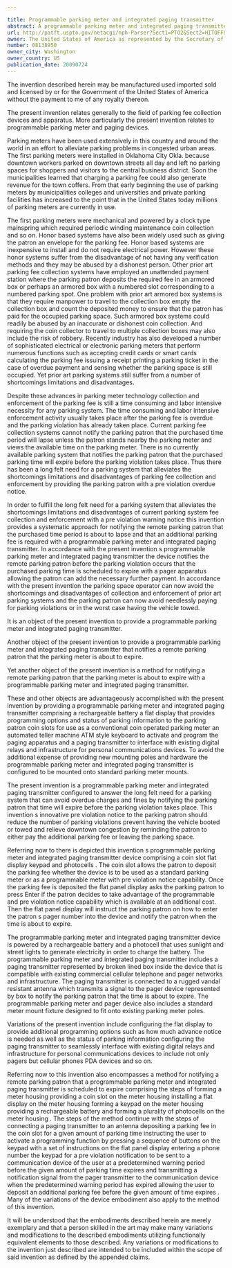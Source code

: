 ```yaml
---

title: Programmable parking meter and integrated paging transmitter
abstract: A programmable parking meter and integrated paging transmitter is provided to warn the parking patron with a pre-violation notice that the parking time is about to expire. The programmable parking meter and integrated paging transmitter includes a rechargeable battery, a flat display that provides programming options and status of parking information to the parking patron, coin slots for use as a conventional coin operated parking meter, an automated teller machine (ATM) style keyboard to activate and program the paging apparatus, and a paging transmitter to interface with existing digital relays and infrastructure for personal communications devices. The invention also includes a method for notifying a remote parking patron that a programmable parking meter and integrated paging transmitter is scheduled to expire.
url: http://patft.uspto.gov/netacgi/nph-Parser?Sect1=PTO2&Sect2=HITOFF&p=1&u=%2Fnetahtml%2FPTO%2Fsearch-adv.htm&r=1&f=G&l=50&d=PALL&S1=08138950&OS=08138950&RS=08138950
owner: The United States of America as represented by the Secretary of the Army
number: 08138950
owner_city: Washington
owner_country: US
publication_date: 20090724
---
```

The invention described herein may be manufactured used imported sold and licensed by or for the Government of the United States of America without the payment to me of any royalty thereon.

The present invention relates generally to the field of parking fee collection devices and apparatus. More particularly the present invention relates to programmable parking meter and paging devices.

Parking meters have been used extensively in this country and around the world in an effort to alleviate parking problems in congested urban areas. The first parking meters were installed in Oklahoma City Okla. because downtown workers parked on downtown streets all day and left no parking spaces for shoppers and visitors to the central business district. Soon the municipalities learned that charging a parking fee could also generate revenue for the town coffers. From that early beginning the use of parking meters by municipalities colleges and universities and private parking facilities has increased to the point that in the United States today millions of parking meters are currently in use.

The first parking meters were mechanical and powered by a clock type mainspring which required periodic winding maintenance coin collection and so on. Honor based systems have also been widely used such as giving the patron an envelope for the parking fee. Honor based systems are inexpensive to install and do not require electrical power. However these honor systems suffer from the disadvantage of not having any verification methods and they may be abused by a dishonest person. Other prior art parking fee collection systems have employed an unattended payment station where the parking patron deposits the required fee in an armored box or perhaps an armored box with a numbered slot corresponding to a numbered parking spot. One problem with prior art armored box systems is that they require manpower to travel to the collection box empty the collection box and count the deposited money to ensure that the patron has paid for the occupied parking space. Such armored box systems could readily be abused by an inaccurate or dishonest coin collection. And requiring the coin collector to travel to multiple collection boxes may also include the risk of robbery. Recently industry has also developed a number of sophisticated electrical or electronic parking meters that perform numerous functions such as accepting credit cards or smart cards calculating the parking fee issuing a receipt printing a parking ticket in the case of overdue payment and sensing whether the parking space is still occupied. Yet prior art parking systems still suffer from a number of shortcomings limitations and disadvantages.

Despite these advances in parking meter technology collection and enforcement of the parking fee is still a time consuming and labor intensive necessity for any parking system. The time consuming and labor intensive enforcement activity usually takes place after the parking fee is overdue and the parking violation has already taken place. Current parking fee collection systems cannot notify the parking patron that the purchased time period will lapse unless the patron stands nearby the parking meter and views the available time on the parking meter. There is no currently available parking system that notifies the parking patron that the purchased parking time will expire before the parking violation takes place. Thus there has been a long felt need for a parking system that alleviates the shortcomings limitations and disadvantages of parking fee collection and enforcement by providing the parking patron with a pre violation overdue notice.

In order to fulfill the long felt need for a parking system that alleviates the shortcomings limitations and disadvantages of current parking system fee collection and enforcement with a pre violation warning notice this invention provides a systematic approach for notifying the remote parking patron that the purchased time period is about to lapse and that an additional parking fee is required with a programmable parking meter and integrated paging transmitter. In accordance with the present invention s programmable parking meter and integrated paging transmitter the device notifies the remote parking patron before the parking violation occurs that the purchased parking time is scheduled to expire with a pager apparatus allowing the patron can add the necessary further payment. In accordance with the present invention the parking space operator can now avoid the shortcomings and disadvantages of collection and enforcement of prior art parking systems and the parking patron can now avoid needlessly paying for parking violations or in the worst case having the vehicle towed.

It is an object of the present invention to provide a programmable parking meter and integrated paging transmitter.

Another object of the present invention to provide a programmable parking meter and integrated paging transmitter that notifies a remote parking patron that the parking meter is about to expire.

Yet another object of the present invention is a method for notifying a remote parking patron that the parking meter is about to expire with a programmable parking meter and integrated paging transmitter.

These and other objects are advantageously accomplished with the present invention by providing a programmable parking meter and integrated paging transmitter comprising a rechargeable battery a flat display that provides programming options and status of parking information to the parking patron coin slots for use as a conventional coin operated parking meter an automated teller machine ATM style keyboard to activate and program the paging apparatus and a paging transmitter to interface with existing digital relays and infrastructure for personal communications devices. To avoid the additional expense of providing new mounting poles and hardware the programmable parking meter and integrated paging transmitter is configured to be mounted onto standard parking meter mounts.

The present invention is a programmable parking meter and integrated paging transmitter configured to answer the long felt need for a parking system that can avoid overdue charges and fines by notifying the parking patron that time will expire before the parking violation takes place. This invention s innovative pre violation notice to the parking patron should reduce the number of parking violations prevent having the vehicle booted or towed and relieve downtown congestion by reminding the patron to either pay the additional parking fee or leaving the parking space.

Referring now to there is depicted this invention s programmable parking meter and integrated paging transmitter device comprising a coin slot flat display keypad and photocells . The coin slot allows the patron to deposit the parking fee whether the device is to be used as a standard parking meter or as a programmable meter with pre violation notice capability. Once the parking fee is deposited the flat panel display asks the parking patron to press Enter if the patron decides to take advantage of the programmable and pre violation notice capability which is available at an additional cost. Then the flat panel display will instruct the parking patron on how to enter the patron s pager number into the device and notify the patron when the time is about to expire.

The programmable parking meter and integrated paging transmitter device is powered by a rechargeable battery and a photocell that uses sunlight and street lights to generate electricity in order to charge the battery. The programmable parking meter and integrated paging transmitter includes a paging transmitter represented by broken lined box inside the device that is compatible with existing commercial cellular telephone and pager networks and infrastructure. The paging transmitter is connected to a rugged vandal resistant antenna which transmits a signal to the pager device represented by box to notify the parking patron that the time is about to expire. The programmable parking meter and pager device also includes a standard meter mount fixture designed to fit onto existing parking meter poles.

Variations of the present invention include configuring the flat display to provide additional programming options such as how much advance notice is needed as well as the status of parking information configuring the paging transmitter to seamlessly interface with existing digital relays and infrastructure for personal communications devices to include not only pagers but cellular phones PDA devices and so on.

Referring now to this invention also encompasses a method for notifying a remote parking patron that a programmable parking meter and integrated paging transmitter is scheduled to expire comprising the steps of forming a meter housing providing a coin slot on the meter housing installing a flat display on the meter housing forming a keypad on the meter housing providing a rechargeable battery and forming a plurality of photocells on the meter housing . The steps of the method continue with the steps of connecting a paging transmitter to an antenna depositing a parking fee in the coin slot for a given amount of parking time instructing the user to activate a programming function by pressing a sequence of buttons on the keypad with a set of instructions on the flat panel display entering a phone number the keypad for a pre violation notification to be sent to a communication device of the user at a predetermined warning period before the given amount of parking time expires and transmitting a notification signal from the pager transmitter to the communication device when the predetermined warning period has expired allowing the user to deposit an additional parking fee before the given amount of time expires . Many of the variations of the device embodiment also apply to the method of this invention.

It will be understood that the embodiments described herein are merely exemplary and that a person skilled in the art may make many variations and modifications to the described embodiments utilizing functionally equivalent elements to those described. Any variations or modifications to the invention just described are intended to be included within the scope of said invention as defined by the appended claims.

